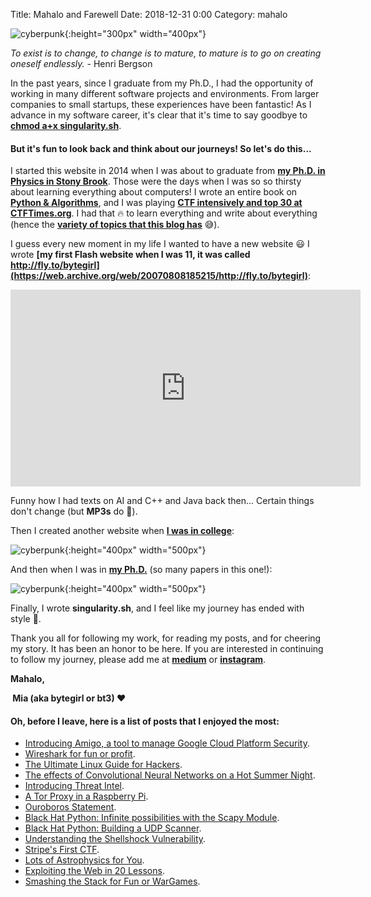Title: Mahalo and Farewell
Date: 2018-12-31 0:00
Category: mahalo


![cyberpunk](./cyberpunk/bt2.png){:height="300px" width="400px"}




*To exist is to change, to change is to mature, to mature is to go on creating oneself endlessly.* - Henri Bergson


In the past years, since I graduate from my Ph.D., I had the opportunity of working in many different software projects and environments. From larger companies to small startups, these experiences have been fantastic! As I advance in my software career, it's clear that it's time to say goodbye to **[chmod a+x singularity.sh](http://marinasteinkirch.com)**. 



#### But it's fun to look back and think about our journeys! So let's do this...



I started this website in 2014 when I was about to graduate from **[my Ph.D. in Physics in Stony Brook](http://www.astro.sunysb.edu/steinkirch/index.html)**. Those were the days when I was so so thirsty about learning everything about computers! I wrote an entire book on **[Python & Algorithms](https://github.com/bt3gl/Python-and-Algorithms-and-Data-Structures)**, and I was playing **[CTF intensively and top 30 at CTFTimes.org](https://ctftime.org/stats/2014)**. I had that 🔥 to learn everything and write about everything (hence the **[variety of topics that this blog has](http://marinasteinkirch.com/archives.html)** 😅). 



I guess every new moment in my life I wanted to have a new website 😃 I wrote **[my first Flash website when I was 11, it was called http://fly.to/bytegirl](https://web.archive.org/web/20070808185215/http://fly.to/bytegirl)**:



<iframe width="560" height="315" src="https://www.youtube.com/embed/gJ6t8Ogstfc" frameborder="0" allow="accelerometer; autoplay; encrypted-media; gyroscope; picture-in-picture" allowfullscreen></iframe>



Funny how I had texts on AI and C++ and Java back then... Certain things don't change (but **MP3s** do 🤣).



Then I created another website when **[I was in college](http://marinasteinkirch.com/projects_page/index.html)**:

![cyberpunk](./cyberpunk/w2.png){:height="400px" width="500px"}


And then when I was in **[my Ph.D.](http://www.astro.sunysb.edu/steinkirch/index.html)** (so many papers in this one!): 

![cyberpunk](./cyberpunk/w1.png){:height="400px" width="500px"}


Finally, I wrote **singularity.sh**, and I feel like my journey has ended with style 👾.



Thank you all for following my work, for reading my posts, and for cheering my story. It has been an honor to be here. If you are interested in continuing to follow my journey, please add me at **[medium](https://medium.com/@miavonsteinkirch)** or **[instagram](https://www.instagram.com/innermost.limits.of.pure.fun)**.


**Mahalo,**

**️ Mia (aka bytegirl or bt3) ♥️**



#### Oh, before I leave, here is a list of posts that I enjoyed the most:

- [Introducing Amigo, a tool to manage Google Cloud Platform Security](http://marinasteinkirch.com/introducing-amigo-a-tool-to-manage-google-cloud-platform-security.html).
- [Wireshark for fun or profit](http://marinasteinkirch.com/wiresharking-for-fun-or-profit.html).
- [The Ultimate Linux Guide for Hackers](http://marinasteinkirch.com/the-ultimate-linux-guide-for-hackers.html).
- [The effects of Convolutional Neural Networks on a Hot Summer Night](http://marinasteinkirch.com/the-effects-of-convolutional-neural-networks-on-a-hot-summer-night.html).
- [Introducing Threat Intel](http://marinasteinkirch.com/introducing-threat-intel.html).
- [A Tor Proxy in a Raspberry Pi](http://marinasteinkirch.com/a-tor-proxy-in-a-raspberry-pi.html).
- [Ouroboros Statement](http://marinasteinkirch.com/ouroboros-statement.html).
- [Black Hat Python: Infinite possibilities with the Scapy Module](http://marinasteinkirch.com/black-hat-python-infinite-possibilities-with-the-scapy-module.html).
- [Black Hat Python: Building a UDP Scanner](http://marinasteinkirch.com/black-hat-python-building-a-udp-scanner.html).
- [Understanding the Shellshock Vulnerability](http://marinasteinkirch.com/understanding-the-shellshock-vulnerability.html).
- [Stripe's First CTF](http://marinasteinkirch.com/the-first-stripe-ctf.html).
- [Lots of Astrophysics for You](http://marinasteinkirch.com/lots-of-astrophysics-for-you.html).
- [Exploiting the Web in 20 Lessons](http://marinasteinkirch.com/exploiting-the-web-in-20-lessons-natas.html).
- [Smashing the Stack for Fun or WarGames](http://marinasteinkirch.com/smashing-the-stack-for-fun-or-wargames-narnia-0-4.html).
